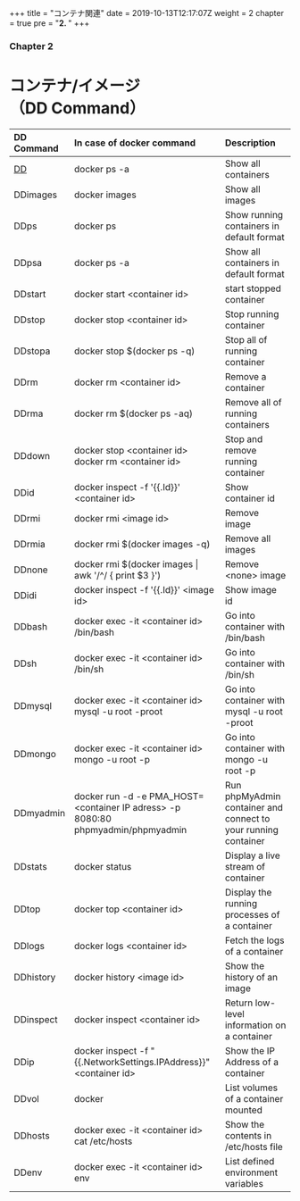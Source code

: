 +++
title = "コンテナ関連"
date = 2019-10-13T12:17:07Z
weight = 2
chapter = true
pre = "<b>2. </b>"
+++

### Chapter 2

# コンテナ/イメージ<br>（DD Command）

|DD Command|In case of docker command|Description|
|:---|:---|:---|
|[DD](dd/)|docker ps -a|Show all containers|
|DDimages|docker images |Show all images|
|DDps|docker ps|Show running containers in default format|
|DDpsa|docker ps -a|Show all containers in default format|
|DDstart|docker start \<container id>|start stopped container|
|DDstop|docker stop \<container id>|Stop running container|
|DDstopa|docker stop $(docker ps -q)|Stop all of running container|
|DDrm|docker rm \<container id>|Remove a container|
|DDrma|docker rm $(docker ps -aq)|Remove all of running containers|
|DDdown|docker stop \<container id><br>docker rm \<container id>|Stop and remove running container|
|DDid|docker inspect -f '{{.Id}}' \<container id>|Show container id|
|DDrmi|docker rmi \<image id>|Remove image|
|DDrmia|docker rmi $(docker images -q)|Remove all images|
|DDnone|docker rmi $(docker images \| awk '/^<none>/ { print $3 }')|Remove \<none> image|
|DDidi|docker inspect -f '{{.Id}}' \<image id>|Show image id|
|DDbash|docker exec -it \<container id> /bin/bash|Go into container with /bin/bash|
|DDsh|docker exec -it \<container id> /bin/sh|Go into container with /bin/sh|
|DDmysql|docker exec -it \<container id> mysql -u root -proot|Go into container with mysql -u root -proot|
|DDmongo|docker exec -it \<container id> mongo -u root -p|Go into container with mongo -u root -p|
|DDmyadmin|docker run -d -e PMA_HOST=\<container IP adress> -p 8080:80 phpmyadmin/phpmyadmin|Run phpMyAdmin container and connect to your running container|
|DDstats|docker status|Display a live stream of container|
|DDtop|docker top \<container id>|Display the running processes of a container|
|DDlogs|docker logs \<container id>|Fetch the logs of a container|
|DDhistory|docker history \<image id>|Show the history of an image|
|DDinspect|docker inspect \<container id>|Return low-level information on a container|
|DDip|docker inspect -f "{{.NetworkSettings.IPAddress}}" \<container id>|Show the IP Address of a container|
|DDvol|docker |List volumes of a container mounted|
|DDhosts|docker exec -it \<container id> cat /etc/hosts|Show the contents in /etc/hosts file |
|DDenv|docker exec -it \<container id> env|List defined environment variables|
